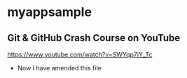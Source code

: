 # myappsample
## Git &amp; GitHub Crash Course on YouTube

https://www.youtube.com/watch?v=SWYqp7iY_Tc

 - Now I have amended this file
